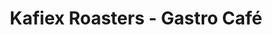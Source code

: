 ---
title: "Kafiex Roasters - Gastro Café"
url: /vancouver/kafiex-roasters-gastro-cafe/
shop: coffee
---
